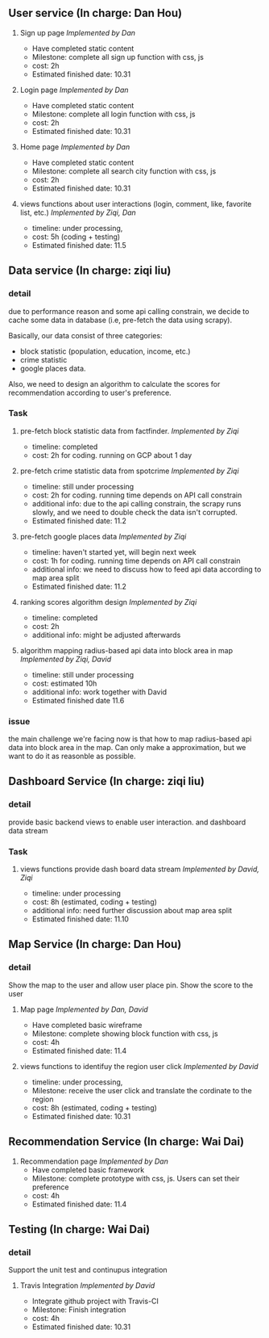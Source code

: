 ## User service (In charge: Dan Hou)

1. Sign up page *Implemented by Dan*

	- Have completed static content
	- Milestone: complete all sign up function with css, js
	- cost: 2h 
	- Estimated finished date: 10.31

2. Login page *Implemented by Dan*

	- Have completed static content
	- Milestone: complete all login function with css, js
	- cost: 2h 
	- Estimated finished date: 10.31

3. Home page *Implemented by Dan*

	- Have completed static content
	- Milestone: complete all search city function with css, js
	- cost: 2h 
	- Estimated finished date: 10.31

4. views functions about user interactions (login, comment, like, favorite list, etc.) *Implemented by Ziqi, Dan*

	- timeline: under processing, 
	- cost: 5h (coding + testing)
	- Estimated finished date: 11.5
	
## Data service (In charge: ziqi liu)
### detail
due to performance reason and some api calling constrain, we decide to cache some data in database (i.e, pre-fetch the data using scrapy).

Basically, our data consist of three categories: 

* block statistic (population, education, income, etc.)
* crime statistic
* google places data.

Also, we need to design an algorithm to calculate the scores for recommendation according to user's preference.

### Task

1. pre-fetch block statistic data from factfinder. *Implemented by Ziqi*

	- timeline: completed
	- cost: 2h for coding. running on GCP about 1 day

2. pre-fetch crime statistic data from spotcrime *Implemented by Ziqi*

	- timeline: still under processing
	- cost: 2h for coding. running time depends on API call constrain
	- additional info: due to the api calling constrain, the scrapy runs slowly, and we need to double check the data isn't corrupted.
	- Estimated finished date: 11.2

3. pre-fetch google places data *Implemented by Ziqi*

	- timeline: haven't started yet, will begin next week
	- cost: 1h for coding. running time depends on API call constrain
	- additional info: we need to discuss how to feed api data according to map area split
	- Estimated finished date: 11.2

4. ranking scores algorithm design *Implemented by Ziqi*

	-  timeline: completed
	-  cost: 2h
	-  additional info: might be adjusted afterwards

5. algorithm mapping radius-based api data into block area in map *Implemented by Ziqi, David*

	- timeline: still under processing
	- cost: estimated 10h
	- additional info: work together with David
	- Estimated finished date 11.6

### issue
the main challenge we're facing now is that how to map radius-based api data into block area in the map. Can only make a approximation, but we want to do it as reasonble as possible.

## Dashboard Service (In charge: ziqi liu)

### detail
provide basic backend views to enable user interaction. and dashboard data stream

### Task

1. views functions provide dash board data stream *Implemented by David, Ziqi*

	- timeline: under processing
	- cost: 8h (estimated, coding + testing)
	- additional info: need further discussion about map area split
	- Estimated finished date: 11.10

## Map Service (In charge: Dan Hou)
### detail

Show the map to the user and allow user place pin. Show the score to the user

1. Map page *Implemented by Dan, David*
	- Have completed basic wireframe
	- Milestone: complete showing block function with css, js
	- cost: 4h 
	- Estimated finished date: 11.4

2. views functions to identifuy the region user click *Implemented by David*

	- timeline: under processing, 
	- Milestone: receive the user click and translate the cordinate to the region
	- cost: 8h (estimated, coding + testing)
   - Estimated finished date: 10.31
  
## Recommendation Service (In charge: Wai Dai)

1. Recommendation page *Implemented by Dan*
	- Have completed basic framework
	- Milestone: complete prototype with css, js. Users can set their preference
	- cost: 4h 
	- Estimated finished date: 11.4
	
## Testing (In charge: Wai Dai)
### detail

Support the unit test and continupus integration

1. Travis Integration *Implemented by David*

	- Integrate github project with Travis-CI
	- Milestone: Finish integration
	- cost: 4h 
	- Estimated finished date: 10.31


